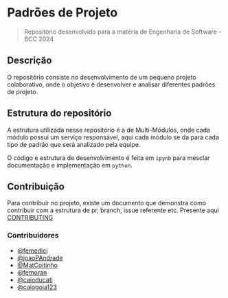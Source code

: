# Padrões de Projeto
> Repositório desenvolvido para a matéria de Engenharia de Software - BCC 2024

## Descrição

O repositório consiste no desenvolvimento de um pequeno projeto colaborativo, onde o objetivo é desenvolver e analisar diferentes padrões de projeto.

## Estrutura do repositório 

A estrutura utilizada nesse repositório é a de Multi-Módulos, onde cada módulo possui um serviço responsável, aqui cada módulo se da para cada tipo de padrão que será analizado pela equipe. 

O código e estrutura de desenvolvimento é feita em `ipynb` para mesclar documentação e implementação em `python`. 

## Contribuição

Para contribuir no projeto, existe um documento que demonstra como contribuir com a estrutura de pr, branch, issue referente etc. Presente aqui [CONTRIBUTING](https://github.com/femedici/padroes-de-projeto/blob/main/CONTRIBUTING.md)

### Contribuidores

- [@femedici](https://github.com/femedici) 
- [@joaoPAndrade](https://github.com/joaoPAndrade) 
- [@MatCoitinho](https://github.com/MatCoitinho) 
- [@femoran](https://github.com/feliperm17)
- [@caioducati](https://github.com/Cast43)
- [@caiogoia123](https://github.com/caiogoia123)
